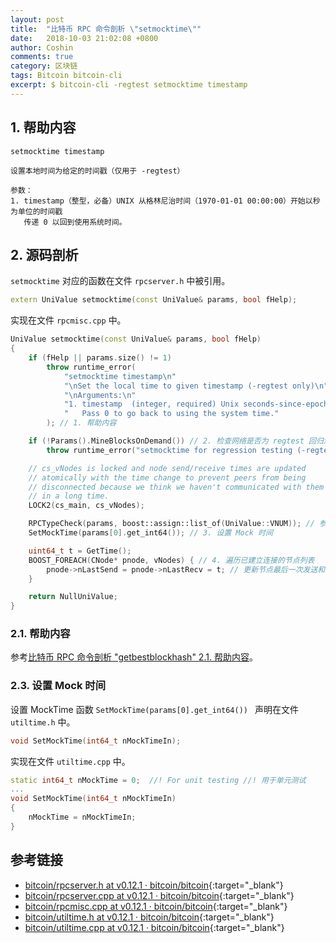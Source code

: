```yaml
---
layout: post
title:  "比特币 RPC 命令剖析 \"setmocktime\""
date:   2018-10-03 21:02:08 +0800
author: Coshin
comments: true
category: 区块链
tags: Bitcoin bitcoin-cli
excerpt: $ bitcoin-cli -regtest setmocktime timestamp
---
```

## 1. 帮助内容

```shell
setmocktime timestamp

设置本地时间为给定的时间戳（仅用于 -regtest）

参数：
1. timestamp（整型，必备）UNIX 从格林尼治时间（1970-01-01 00:00:00）开始以秒为单位的时间戳
   传递 0 以回到使用系统时间。
```

## 2. 源码剖析

`setmocktime` 对应的函数在文件 `rpcserver.h` 中被引用。

```cpp
extern UniValue setmocktime(const UniValue& params, bool fHelp);
```

实现在文件 `rpcmisc.cpp` 中。

```cpp
UniValue setmocktime(const UniValue& params, bool fHelp)
{
    if (fHelp || params.size() != 1)
        throw runtime_error(
            "setmocktime timestamp\n"
            "\nSet the local time to given timestamp (-regtest only)\n"
            "\nArguments:\n"
            "1. timestamp  (integer, required) Unix seconds-since-epoch timestamp\n"
            "   Pass 0 to go back to using the system time."
        ); // 1. 帮助内容

    if (!Params().MineBlocksOnDemand()) // 2. 检查网络是否为 regtest 回归测试模式
        throw runtime_error("setmocktime for regression testing (-regtest mode) only");

    // cs_vNodes is locked and node send/receive times are updated
    // atomically with the time change to prevent peers from being
    // disconnected because we think we haven't communicated with them
    // in a long time.
    LOCK2(cs_main, cs_vNodes);

    RPCTypeCheck(params, boost::assign::list_of(UniValue::VNUM)); // 参数类型检查
    SetMockTime(params[0].get_int64()); // 3. 设置 Mock 时间

    uint64_t t = GetTime();
    BOOST_FOREACH(CNode* pnode, vNodes) { // 4. 遍历已建立连接的节点列表
        pnode->nLastSend = pnode->nLastRecv = t; // 更新节点最后一次发送和接收的时间
    }

    return NullUniValue;
}
```

### 2.1. 帮助内容

参考[比特币 RPC 命令剖析 "getbestblockhash" 2.1. 帮助内容](/blog/2018/05/bitcoin-rpc-command-getbestblockhash.html#21-帮助内容)。

### 2.3. 设置 Mock 时间

设置 MockTime 函数 `SetMockTime(params[0].get_int64()) ` 声明在文件 `utiltime.h` 中。

```cpp
void SetMockTime(int64_t nMockTimeIn);
```

实现在文件 `utiltime.cpp` 中。

```cpp
static int64_t nMockTime = 0;  //! For unit testing //! 用于单元测试
...
void SetMockTime(int64_t nMockTimeIn)
{
    nMockTime = nMockTimeIn;
}
```

## 参考链接

* [bitcoin/rpcserver.h at v0.12.1 · bitcoin/bitcoin](https://github.com/bitcoin/bitcoin/blob/v0.12.1/src/rpcserver.h){:target="_blank"}
* [bitcoin/rpcserver.cpp at v0.12.1 · bitcoin/bitcoin](https://github.com/bitcoin/bitcoin/blob/v0.12.1/src/rpcserver.cpp){:target="_blank"}
* [bitcoin/rpcmisc.cpp at v0.12.1 · bitcoin/bitcoin](https://github.com/bitcoin/bitcoin/blob/v0.12.1/src/rpcmisc.cpp){:target="_blank"}
* [bitcoin/utiltime.h at v0.12.1 · bitcoin/bitcoin](https://github.com/bitcoin/bitcoin/blob/v0.12.1/src/utiltime.h){:target="_blank"}
* [bitcoin/utiltime.cpp at v0.12.1 · bitcoin/bitcoin](https://github.com/bitcoin/bitcoin/blob/v0.12.1/src/utiltime.cpp){:target="_blank"}
